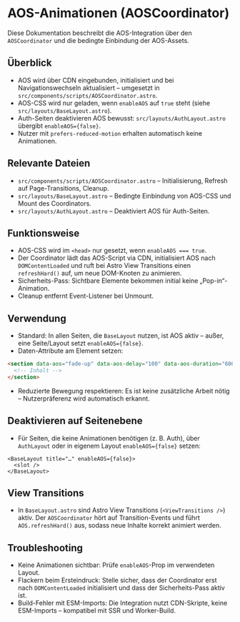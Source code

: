 # AOS-Animationen (AOSCoordinator)

Diese Dokumentation beschreibt die AOS-Integration über den `AOSCoordinator` und die
bedingte Einbindung der AOS-Assets.

## Überblick

- AOS wird über CDN eingebunden, initialisiert und bei Navigationswechseln aktualisiert –
  umgesetzt in `src/components/scripts/AOSCoordinator.astro`.
- AOS-CSS wird nur geladen, wenn `enableAOS` auf `true` steht (siehe `src/layouts/BaseLayout.astro`).
- Auth-Seiten deaktivieren AOS bewusst: `src/layouts/AuthLayout.astro` übergibt `enableAOS={false}`.
- Nutzer mit `prefers-reduced-motion` erhalten automatisch keine Animationen.

## Relevante Dateien

- `src/components/scripts/AOSCoordinator.astro` – Initialisierung, Refresh auf Page-Transitions, Cleanup.
- `src/layouts/BaseLayout.astro` – Bedingte Einbindung von AOS-CSS und Mount des Coordinators.
- `src/layouts/AuthLayout.astro` – Deaktiviert AOS für Auth-Seiten.

## Funktionsweise

- AOS-CSS wird im `<head>` nur gesetzt, wenn `enableAOS === true`.
- Der Coordinator lädt das AOS-Script via CDN, initialisiert AOS nach `DOMContentLoaded` und
  ruft bei Astro View Transitions einen `refreshHard()` auf, um neue DOM-Knoten zu animieren.
- Sicherheits-Pass: Sichtbare Elemente bekommen initial keine „Pop-in“-Animation.
- Cleanup entfernt Event-Listener bei Unmount.

## Verwendung

- Standard: In allen Seiten, die `BaseLayout` nutzen, ist AOS aktiv – außer, eine Seite/Layout
  setzt `enableAOS={false}`.
- Daten-Attribute am Element setzen:

```html
<section data-aos="fade-up" data-aos-delay="100" data-aos-duration="600">
  <!-- Inhalt -->
</section>
```

- Reduzierte Bewegung respektieren: Es ist keine zusätzliche Arbeit nötig – Nutzerpräferenz wird automatisch erkannt.

## Deaktivieren auf Seitenebene

- Für Seiten, die keine Animationen benötigen (z. B. Auth), über `AuthLayout` oder in eigenem
  Layout `enableAOS={false}` setzen:

```astro
<BaseLayout title="…" enableAOS={false}>
  <slot />
</BaseLayout>
```

## View Transitions

- In `BaseLayout.astro` sind Astro View Transitions (`<ViewTransitions />`) aktiv. Der
  `AOSCoordinator` hört auf Transition-Events und führt `AOS.refreshHard()` aus, sodass neue
  Inhalte korrekt animiert werden.

## Troubleshooting

- Keine Animationen sichtbar: Prüfe `enableAOS`-Prop im verwendeten Layout.
- Flackern beim Ersteindruck: Stelle sicher, dass der Coordinator erst nach `DOMContentLoaded`
  initialisiert und dass der Sicherheits-Pass aktiv ist.
- Build-Fehler mit ESM-Imports: Die Integration nutzt CDN-Skripte, keine ESM-Imports –
  kompatibel mit SSR und Worker-Build.
